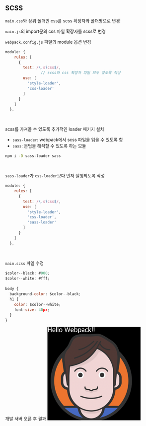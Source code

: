## SCSS

`main.css`와 상위 폴더인 css를 scss 확장자와 폴더명으로 변경

`main.js`의 import문의 css 파일 확장자를 scss로 변경

`webpack.config.js` 파일의 module 옵션 변경

```jsx
module: {
    rules: [
      {
        test: /\.s?css$/,
				// scss와 css 확장자 파일 모두 찾도록 작성
        use: [
          'style-loader',
          'css-loader'
        ]
      }
    ]
  },
```

<br/>

scss를 가져올 수 있도록 추가적인 loader 패키지 설치

- `sass-loader`: webpack에서 scss 파일을 읽을 수 있도록 함
- `sass`: 문법을 해석할 수 있도록 하는 모듈

```bash
npm i -D sass-loader sass
```

<br/>

`sass-loader`가 `css-loader`보다 먼저 실행되도록 작성

```jsx
module: {
    rules: [
      {
        test: /\.s?css$/,
        use: [
          'style-loader',
          'css-loader',
          'sass-loader'
        ]
      }
    ]
  },
```

<br/>

`main.scss` 파일 수정

```jsx
$color--black: #000;
$color--white: #fff;

body {
  background-color: $color--black;
  h1 {
    color: $color--white;
    font-size: 40px;
  }
}
```

개발 서버 오픈 후 결과
<img src="../images/2-7.png" width="300px" />